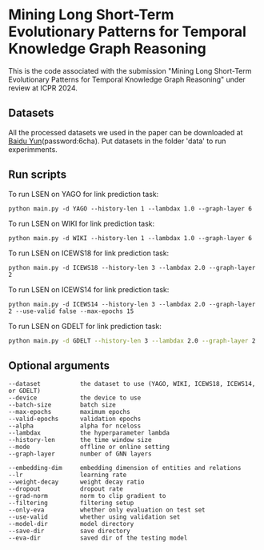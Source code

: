 # Mining Long Short-Term Evolutionary Patterns for Temporal Knowledge Graph Reasoning

This is the code associated with the submission "Mining Long Short-Term Evolutionary Patterns
for Temporal Knowledge Graph Reasoning" under review at ICPR 2024. 

## Datasets

All the processed datasets we used in the paper can be downloaded at [Baidu Yun](https://pan.baidu.com/s/1Yx3n1tUvQeviKY1OttYP8Q?pwd=6cha)(password:6cha). Put datasets in the folder 'data' to run experimments.

## Run scripts

To run LSEN on YAGO for link prediction task:

```{bash}
python main.py -d YAGO --history-len 1 --lambdax 1.0 --graph-layer 6
```

To run LSEN on WIKI for link prediction task:

```{bash}
python main.py -d WIKI --history-len 1 --lambdax 1.0 --graph-layer 6
```

To run LSEN on ICEWS18 for link prediction task:

```{bash}
python main.py -d ICEWS18 --history-len 3 --lambdax 2.0 --graph-layer 2
```

To run LSEN on ICEWS14 for link prediction task:

```{bash}
python main.py -d ICEWS14 --history-len 3 --lambdax 2.0 --graph-layer 2 --use-valid false --max-epochs 15
```

To run LSEN on GDELT for link prediction task:

```bash
python main.py -d GDELT --history-len 3 --lambdax 2.0 --graph-layer 2
```

## Optional arguments

```
--dataset			the dataset to use (YAGO, WIKI, ICEWS18, ICEWS14, or GDELT)
--device			the device to use
--batch-size 		batch size
--max-epochs 		maximum epochs
--valid-epochs		validation epochs
--alpha 			alpha for nceloss
--lambdax 			the hyperparameter lambda
--history-len		the time window size
--mode				offline or online setting
--graph-layer		number of GNN layers

--embedding-dim		embedding dimension of entities and relations
--lr 				learning rate
--weight-decay 		weight decay ratio
--dropout 			dropout rate
--grad-norm 		norm to clip gradient to
--filtering 		filtering setup
--only-eva   		whether only evaluation on test set
--use-valid 		whether using validation set
--model-dir 		model directory
--save-dir 			save directory
--eva-dir 			saved dir of the testing model
```

